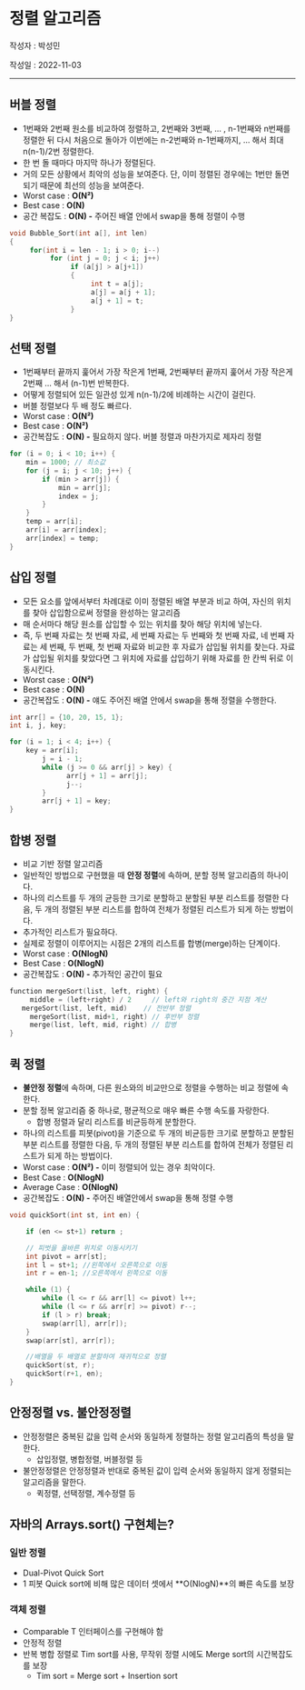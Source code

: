# 정렬 알고리즘

작성자 : 박성민

작성일 : 2022-11-03

---

## 버블 정렬

- 1번째와 2번째 원소를 비교하여 정렬하고, 2번째와 3번째, … , n-1번째와 n번째를 정렬한 뒤 다시 처음으로 돌아가 이번에는 n-2번째와 n-1번째까지, … 해서 최대 n(n-1)/2번 정렬한다.
- 한 번 돌 때마다 마지막 하나가 정렬된다.
- 거의 모든 상황에서 최악의 성능을 보여준다. 단, 이미 정렬된 경우에는 1번만 돌면 되기 때문에 최선의 성능을 보여준다.
- Worst case : **O(N²)**
- Best case : **O(N)**
- 공간 복잡도 : **O(N) -** 주어진 배열 안에서 swap을 통해 정렬이 수행

```c
void Bubble_Sort(int a[], int len)
{
     for(int i = len - 1; i > 0; i--)
          for (int j = 0; j < i; j++)
               if (a[j] > a[j+1])
               {
                    int t = a[j];
                    a[j] = a[j + 1];
                    a[j + 1] = t;
               }
}
```

## 선택 정렬

- 1번째부터 끝까지 훑어서 가장 작은게 1번째, 2번째부터 끝까지 훑어서 가장 작은게 2번째 … 해서 (n-1)번 반복한다.
- 어떻게 정렬되어 있든 일관성 있게 n(n-1)/2에 비례하는 시간이 걸린다.
- 버블 정렬보다 두 배 정도 빠르다.
- Worst case : **O(N²)**
- Best case : **O(N²)**
- 공간복잡도 : **O(N) -** 필요하지 않다. 버블 정렬과 마찬가지로 제자리 정렬

```c
for (i = 0; i < 10; i++) {
    min = 1000; // 최소값
    for (j = i; j < 10; j++) {
        if (min > arr[j]) {
            min = arr[j];
            index = j;
        }
    }
    temp = arr[i];
    arr[i] = arr[index];
    arr[index] = temp;
}
```

## 삽입 정렬

- 모든 요소를 앞에서부터 차례대로 이미 정렬된 배열 부분과 비교 하여, 자신의 위치를 찾아 삽입함으로써 정렬을 완성하는 알고리즘
- 매 순서마다 해당 원소를 삽입할 수 있는 위치를 찾아 해당 위치에 넣는다.
- 즉, 두 번째 자료는 첫 번째 자료, 세 번째 자료는 두 번째와 첫 번째 자료, 네 번째 자료는 세 번째, 두 번째, 첫 번째 자료와 비교한 후 자료가 삽입될 위치를 찾는다. 자료가 삽입될 위치를 찾았다면 그 위치에 자료를 삽입하기 위해 자료를 한 칸씩 뒤로 이동시킨다.
- Worst case : **O(N²)**
- Best case : **O(N)**
- 공간복잡도 : **O(N) -** 얘도 주어진 배열 안에서 swap을 통해 정렬을 수행한다.

```c
int arr[] = {10, 20, 15, 1};
int i, j, key;

for (i = 1; i < 4; i++) {
    key = arr[i];
		j = i - 1;
		while (j >= 0 && arr[j] > key) {
			  arr[j + 1] = arr[j];
			  j--;
		}
		arr[j + 1] = key;
}
```

## 합병 정렬

- 비교 기반 정렬 알고리즘
- 일반적인 방법으로 구현했을 때 **안정 정렬**에 속하며, 분할 정복 알고리즘의 하나이다.
- 하나의 리스트를 두 개의 균등한 크기로 분할하고 분할된 부분 리스트를 정렬한 다음, 두 개의 정렬된 부분 리스트를 합하여 전체가 정렬된 리스트가 되게 하는 방법이다.
- 추가적인 리스트가 필요하다.
- 실제로 정렬이 이루어지는 시점은 2개의 리스트를 합병(merge)하는 단계이다.
- Worst case : **O(NlogN)**
- Best Case : **O(NlogN)**
- 공간복잡도 : **O(N) -** 추가적인 공간이 필요

```c
function mergeSort(list, left, right) {
	 middle = (left+right) / 2     // left와 right의 중간 지점 계산
   mergeSort(list, left, mid)    // 전반부 정렬
	 mergeSort(list, mid+1, right) // 후반부 정렬
 	 merge(list, left, mid, right) // 합병
}
```

## 퀵 정렬

- **불안정 정렬**에 속하며, 다른 원소와의 비교만으로 정렬을 수행하는 비교 정렬에 속한다.
- 분할 정복 알고리즘 중 하나로, 평균적으로 매우 빠른 수행 속도를 자랑한다.
  - 합병 정렬과 달리 리스트를 비균등하게 분할한다.
- 하나의 리스트를 피봇(pivot)을 기준으로 두 개의 비균등한 크기로 분할하고 분할된 부분 리스트를 정렬한 다음, 두 개의 정렬된 부분 리스트를 합하여 전체가 정렬된 리스트가 되게 하는 방법이다.
- Worst case : **O(N²) -** 이미 정렬되어 있는 경우 최악이다.
- Best Case : **O(NlogN)**
- Average Case : **O(NlogN)**
- 공간복잡도 : **O(N) -** 주어진 배열안에서 swap을 통해 정렬 수행

```c
void quickSort(int st, int en) {

    if (en <= st+1) return ;

    // 피벗을 올바른 위치로 이동시키기
    int pivot = arr[st];
    int l = st+1; //왼쪽에서 오른쪽으로 이동
    int r = en-1; //오른쪽에서 왼쪽으로 이동

    while (1) {
        while (l <= r && arr[l] <= pivot) l++;
        while (l <= r && arr[r] >= pivot) r--;
        if (l > r) break;
        swap(arr[l], arr[r]);
    }
    swap(arr[st], arr[r]);

    //배열을 두 배열로 분할하여 재귀적으로 정렬
    quickSort(st, r);
    quickSort(r+1, en);
}
```

## 안정정렬 vs. 불안정정렬

- 안정정렬은 중복된 값을 입력 순서와 동일하게 정렬하는 정렬 알고리즘의 특성을 말한다.
  - 삽입정렬, 병합정렬, 버블정렬 등
- 불안정정렬은 안정정렬과 반대로 중복된 값이 입력 순서와 동일하지 않게 정렬되는 알고리즘을 말한다.
  - 퀵정렬, 선택정렬, 계수정렬 등

## 자바의 Arrays.sort() 구현체는?

### 일반 정렬

- Dual-Pivot Quick Sort
- 1 피봇 Quick sort에 비해 많은 데이터 셋에서 **O(NlogN)**의 빠른 속도를 보장

### 객체 정렬

- Comparable T 인터페이스를 구현해야 함
- 안정적 정렬
- 반복 병합 정렬로 Tim sort를 사용, 무작위 정렬 시에도 Merge sort의 시간복잡도를 보장
  - Tim sort = Merge sort + Insertion sort
